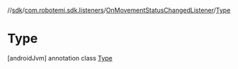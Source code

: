 //[sdk](../../../../index.md)/[com.robotemi.sdk.listeners](../../index.md)/[OnMovementStatusChangedListener](../index.md)/[Type](index.md)



# Type  
 [androidJvm] annotation class [Type](index.md)   

